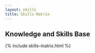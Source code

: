 ```yaml
---
layout: skills
title: Skills Matrix
---
```

## Knowledge and Skills Base
{% include skills-matrix.html %}
